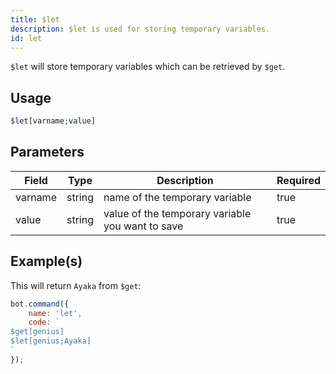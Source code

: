 ```yaml
---
title: $let
description: $let is used for storing temporary variables.
id: let
---
```


`$let` will store temporary variables which can be retrieved by `$get`.

## Usage

```php
$let[varname;value]
```

## Parameters

| Field   | Type   | Description                                      | Required |
|---------|--------|--------------------------------------------------|----------|
| varname | string | name of the temporary variable                   | true     |
| value   | string | value of the temporary variable you want to save | true     |

## Example(s)

This will return `Ayaka` from `$get`:

```javascript
bot.command({
    name: 'let',
    code: `
$get[genius]
$let[genius;Ayaka]
`
});
```
